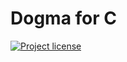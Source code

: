 # Dogma for C

[![Project license](https://img.shields.io/badge/license-Public%20Domain-blue.svg)](https://unlicense.org)
